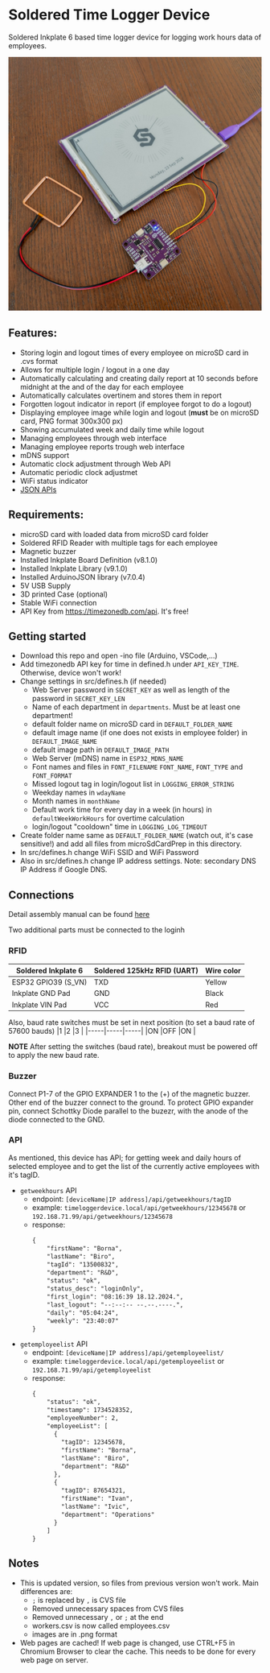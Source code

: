# Soldered Time Logger Device
Soldered Inkplate 6 based time logger device for logging work hours data of employees.

<p>
<img width="800" src="https://raw.githubusercontent.com/SolderedElectronics/Workhours-Device-Inkplate6/refs/heads/main/extras/images/deviceImage.jpg">
</p>

## Features:
- Storing login and logout times of every employee on microSD card in .cvs format
- Allows for multiple login / logout in a one day
- Automatically calculating and creating daily report at 10 seconds before midnight at the and of the day for each employee
- Automatically calculates overtinem and stores them in report
- Forgotten logout indicator in report (if employee forgot to do a logout)
- Displaying employee image while login and logout (**must** be on microSD card, PNG format 300x300 px)
- Showing accumulated week and daily time while logout
- Managing employees through web interface
- Managing employee reports trough web interface
- mDNS support
- Automatic clock adjustment through Web API
- Automatic periodic clock adjustmet
- WiFi status indicator
- [JSON APIs](README.md?tab=readme-ov-file#api)

## Requirements:
- microSD card with loaded data from microSD card folder
- Soldered RFID Reader with multiple tags for each employee
- Magnetic buzzer
- Installed Inkplate Board Definition (v8.1.0)
- Installed Inkplate Library (v9.1.0)
- Installed ArduinoJSON library (v7.0.4)
- 5V USB Supply
- 3D printed Case (optional)
- Stable WiFi connection
- API Key from https://timezonedb.com/api. It's free!

## Getting started
- Download this repo and open -ino file (Arduino, VSCode,...)
- Add timezonedb API key for time in defined.h under `API_KEY_TIME`. Otherwise, device won't work!
- Change settings in src/defines.h (if needed)
  - Web Server password in `SECRET_KEY` as well as length of the password in `SECRET_KEY_LEN`
  - Name of each department in `departments`. Must be at least one department!
  - default folder name on microSD card in `DEFAULT_FOLDER_NAME`
  - default image name (if one does not exists in employee folder) in `DEFAULT_IMAGE_NAME`
  - default image path in `DEFAULT_IMAGE_PATH`
  - Web Server (mDNS) name in `ESP32_MDNS_NAME`
  - Font names and files in `FONT_FILENAME` `FONT_NAME`, `FONT_TYPE` and `FONT_FORMAT`
  - Missed logout tag in login/logout list in `LOGGING_ERROR_STRING`
  - Weekday names in `wdayName`
  - Month names in `monthName`
  - Default work time for every day in a week (in hours) in `defaultWeekWorkHours` for overtime calculation
  - login/logout "cooldown" time in `LOGGING_LOG_TIMEOUT`
- Create folder name same as `DEFAULT_FOLDER_NAME` (watch out, it's case sensitive!) and add all files from microSdCardPrep in this directory.
- In src/defines.h change WiFi SSID and WiFi Password
- Also in src/defines.h change IP address settings. Note: secondary DNS IP Address if Google DNS.

## Connections
Detail assembly manual can be found [here](Assembly/README.md)

Two additional parts must be connected to the loginh
### RFID
|Soldered Inkplate 6|Soldered 125kHz RFID (UART)|Wire color|
|-------------------|---------------------------|----------|
|ESP32 GPIO39 (S_VN)|TXD                        |Yellow    |
|Inkplate GND Pad   |GND                        |Black     |
|Inkplate VIN Pad   |VCC                        |Red       |

Also, baud rate switches must be set in next position (to set a baud rate of 57600 bauds)
|1    |2    |3    |
|-----|-----|-----|
|ON   |OFF  |ON   |

**NOTE** After setting the switches (baud rate), breakout must be powered off to apply the new baud rate.

### Buzzer
Connect P1-7 of the GPIO EXPANDER 1 to the (+) of the magnetic buzzer. Other end of the buzzer connect to the ground. To protect GPIO expander pin, connect Schottky Diode parallel to the buzezr, with the anode of the diode connected to the GND.

### API
As mentioned, this device has API; for getting week and daily hours of selected employee and to get the list of the currently active employees with it's tagID.

- `getweekhours` API
    - endpoint: `[deviceName|IP address]/api/getweekhours/tagID`
    - example: `timeloggerdevice.local/api/getweekhours/12345678` or `192.168.71.99/api/getweekhours/12345678`
    - response:
       ````
       {
           "firstName": "Borna",
           "lastName": "Biro",
           "tagId": "13500832",
           "department": "R&D",
           "status": "ok",
           "status_desc": "loginOnly",
           "first_login": "08:16:39 18.12.2024.",
           "last_logout": "--:--:-- --.--.----.",
           "daily": "05:04:24",
           "weekly": "23:40:07"
       }
       ````
- `getemployeelist` API
    - endpoint: `[deviceName|IP address]/api/getemployeelist/`
    - example: `timeloggerdevice.local/api/getemployeelist` or `192.168.71.99/api/getemployeelist`
    - response:
       ````
       {
           "status": "ok",
           "timestamp": 1734528352,
           "employeeNumber": 2,
           "employeeList": [
             {
               "tagID": 12345678,
               "firstName": "Borna",
               "lastName": "Biro",
               "department": "R&D"
             },
             {
               "tagID": 87654321,
               "firstName": "Ivan",
               "lastName": "Ivic",
               "department": "Operations"
             }
           ]
       }
       ````

## Notes
- This is updated version, so files from previous version won't work. Main differences are:
  - `;` is replaced by `,` is CVS file
  - Removed unnecessary spaces from CVS files
  - Removed unnecessary `,` or `;` at the end
  - workers.csv is now called employees.csv
  - images are in .png format
- Web pages are cached! If web page is changed, use CTRL+F5 in Chromium Browser to clear the cache. This needs to be done for every web page on server.
